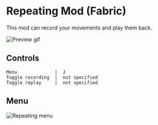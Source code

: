 # Repeating Mod (Fabric)

This mod can record your movements and play them back.

![Preview gif](gif.gif)

## Controls

```
Menu              |  J            
Toggle recording  |  not specified
Toggle replay     |  not specified
```

## Menu

![Repeating menu](https://github.com/MeexReay/repeating-mod/assets/127148610/da923fe5-d44d-421b-b601-2a65cb5543eb)

